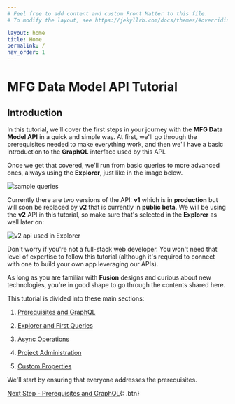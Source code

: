 ```yaml
---
# Feel free to add content and custom Front Matter to this file.
# To modify the layout, see https://jekyllrb.com/docs/themes/#overriding-theme-defaults

layout: home
title: Home
permalink: /
nav_order: 1
---
```


# MFG Data Model API Tutorial

## Introduction

In this tutorial, we'll cover the first steps in your journey with the **MFG Data Model API** in a quick and simple way. At first, we'll go through the prerequisites needed to make everything work, and then we'll have a basic introduction to the **GraphQL** interface used by this API.

Once we get that covered, we'll run from basic queries to more advanced ones, always using the **Explorer**, just like in the image below.

![sample queries](/aps-mfgdm-tutorial/assets/images/getproperties.png)

Currently there are two versions of the API: **v1** which is in **production** but will soon be replaced by **v2** that is currently in **public beta**. We will be using the **v2** API in this tutorial, so make sure that's selected in the **Explorer** as well later on:

![v2 api used in Explorer](/aps-mfgdm-tutorial/assets/images/v2-api.png)

Don't worry if you're not a full-stack web developer. You won't need that level of expertise to follow this tutorial (although it's required to connect with one to build your own app leveraging our APIs).

As long as you are familiar with **Fusion** designs and curious about new technologies, you're in good shape to go through the contents shared here.

This tutorial is divided into these main sections:

1. [Prerequisites and GraphQL](./prerequisites/home/)

2. [Explorer and First Queries](./explorer/home/)

3. [Async Operations](./async/home/)

4. [Project Administration](./projects/home/)

5. [Custom Properties](./properties/home/)

We'll start by ensuring that everyone addresses the prerequisites.

[Next Step - Prerequisites and GraphQL](./prerequisites/home/){: .btn}
